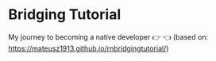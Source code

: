 # Bridging Tutorial

My journey to becoming a native developer 👉 👈 (based on: https://mateusz1913.github.io/rnbridgingtutorial/)
